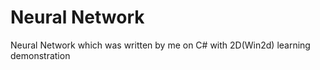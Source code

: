 # Neural Network
Neural Network which was written by me on C# with 2D(Win2d) learning demonstration
